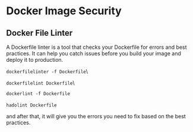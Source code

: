 # Docker Image Security

## Docker File Linter

A Dockerfile linter is a tool that checks your Dockerfile for errors and best practices. It can help you catch issues before you build your image and deploy it to production.

`dockerfilelinter -f Dockerfile`\


`dockerfilelint Dockerfile`\


`dockerlint -f Dockerfile`\
\
`hadolint Dockerfile`

and after that, it will give you the errors you need to fix based on the best practices.&#x20;




